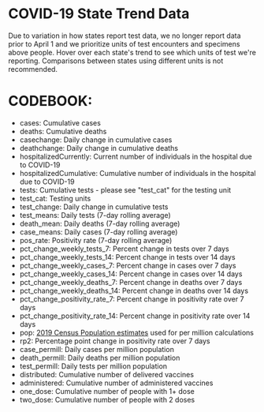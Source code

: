 # COVID-19 State Trend Data 

Due to variation in how states report test data, we no longer report data prior to April 1 and we prioritize units of test encounters and specimens above people. Hover over each state's trend to see which units of test we're reporting. Comparisons between states using different units is not recommended.

# CODEBOOK:
<ul>
<li>cases: Cumulative cases</li>
<li>deaths: Cumulative deaths</li>
<li>casechange: Daily change in cumulative cases</li>
<li>deathchange: Daily change in cumulative deaths</li>
<li>hospitalizedCurrently: Current number of individuals in the hospital due to COVID-19</li>
<li>hospitalizedCumulative: Cumulative number of individuals in the hospital due to COVID-19</li>
<li>tests: Cumulative tests - please see "test_cat" for the testing unit</li>
<li>test_cat: Testing units</li>
<li>test_change: Daily change in cumulative tests</li>
<li>test_means: Daily tests (7-day rolling average)</li>
<li>death_mean: Daily deaths (7-day rolling average)</li>
<li>case_means: Daily cases (7-day rolling average)</li>
<li>pos_rate: Positivity rate (7-day rolling average)</li> 
<li>pct_change_weekly_tests_7: Percent change in tests over 7 days</li>
<li>pct_change_weekly_tests_14: Percent change in tests over 14 days</li>
<li>pct_change_weekly_cases_7: Percent change in cases over 7 days</li>
<li>pct_change_weekly_cases_14: Percent change in cases over 14 days</li>
<li>pct_change_weekly_deaths_7: Percent change in deaths over 7 days</li>
<li>pct_change_weekly_deaths_14: Percent change in deaths over 14 days</li>
<li>pct_change_positivity_rate_7: Percent change in positivity rate over 7 days</li>
<li>pct_change_positivity_rate_14: Percent change in positivity rate over 14 days</li>
<li>pop: <a href='https://www.census.gov/newsroom/press-kits/2019/national-state-estimates.html'>2019 Census Population estimates</a> used for per million calculations</li>
<li>rp2: Percentage point change in positivity rate over 7 days</li>
<li>case_permill: Daily cases per million population</li>
<li>death_permill: Daily deaths per million population</li>
<li>test_permill: Daily tests per million population</li>  
<li>distributed: Cumulative number of delivered vaccines</li>
<li>administered: Cumulative number of administered vaccines</li>
<li>one_dose: Cumulative number of people with 1+ dose</li>
<li>two_dose: Cumulative number of people with 2 doses</li>  
</ul>
